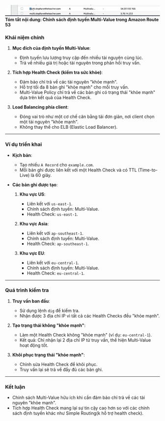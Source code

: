 ![alt text](../image/policy-multi-values.png)
**Tóm tắt nội dung: Chính sách định tuyến Multi-Value trong Amazon Route 53**

### **Khái niệm chính**

1. **Mục đích của định tuyến Multi-Value**:  
   - Định tuyến lưu lượng truy cập đến nhiều tài nguyên cùng lúc.  
   - Trả về nhiều giá trị hoặc tài nguyên trong phản hồi truy vấn.

2. **Tích hợp Health Check (kiểm tra sức khỏe)**:  
   - Đảm bảo chỉ trả về các tài nguyên "khỏe mạnh".  
   - Hỗ trợ tối đa 8 bản ghi "khỏe mạnh" cho mỗi truy vấn.
   - Multi-Value Policy chỉ trả về các bản ghi có trạng thái "khỏe mạnh" dựa trên kết quả của Health Check.

3. **Load Balancing phía client**:  
   - Đóng vai trò như một cơ chế cân bằng tải đơn giản, nơi client chọn một tài nguyên "khỏe mạnh".  
   - Không thay thế cho ELB (Elastic Load Balancer).

---

### **Ví dụ triển khai**

- **Kịch bản**:
  - Tạo nhiều `A Record` cho `example.com`.  
  - Mỗi bản ghi được liên kết với một Health Check và có TTL (Time-to-Live) là 60 giây.

- **Các bản ghi được tạo**:
  1. **Khu vực US**:  
     - Liên kết với `us-east-1`.  
     - Chính sách định tuyến: Multi-Value.  
     - Health Check: `us-east-1`.  

  2. **Khu vực Asia**:  
     - Liên kết với `ap-southeast-1`.  
     - Chính sách định tuyến: Multi-Value.  
     - Health Check: `ap-southeast-1`.  

  3. **Khu vực EU**:  
     - Liên kết với `eu-central-1`.  
     - Chính sách định tuyến: Multi-Value.  
     - Health Check: `eu-central-1`.  

---

### **Quá trình kiểm tra**

1. **Truy vấn ban đầu**:  
   - Sử dụng lệnh `dig` để kiểm tra.  
   - Nhận được 3 địa chỉ IP vì tất cả các Health Checks đều "khỏe mạnh".  

2. **Tạo trạng thái không "khỏe mạnh"**:  
   - Làm một Health Check không "khỏe mạnh" (ví dụ: `eu-central-1`).  
   - Kết quả: Chỉ nhận lại 2 địa chỉ IP từ truy vấn, thể hiện Multi-Value hoạt động tốt.

3. **Khôi phục trạng thái "khỏe mạnh"**:  
   - Chỉnh sửa Health Check để khôi phục.  
   - Truy vấn lại sẽ trả về đầy đủ các bản ghi.

---

### **Kết luận**
- Chính sách Multi-Value hữu ích khi cần đảm bảo chỉ trả về các tài nguyên "khỏe mạnh".  
- Tích hợp Health Check mang lại sự tin cậy cao hơn so với các chính sách định tuyến khác như Simple Routing(k hỗ trợ health check).  